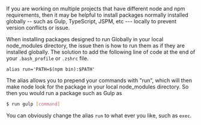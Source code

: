 If you are working on multiple projects that have different node and npm requirements, then it may be 
helpful to install packages normally installed globally -- such as Gulp, TypeScript, JSPM, etc --- locally
to prevent version conflicts or issue.
 
When installing packages designed to run Globally in your local node_modules directory, the issue then is how 
to run them as if they are installed globally. The solution to add the following line of code at the end of 
your ```.bash_profile``` or ```.zshrc``` file.

```
alias run='PATH=$(npm bin):$PATH'
```

The alias allows you to prepend your commands with "run", which will then make node look for the package
in your local node_modules directory. So then you would run a package such as Gulp as

```bash
$ run gulp [command]
```

You can obviously change the alias ```run``` to what ever you like, such as ```exec```.
